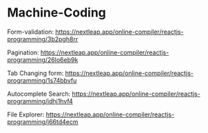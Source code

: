 # Machine-Coding
Form-validation: https://nextleap.app/online-compiler/reactjs-programming/3b2pgh8rr

Pagination: https://nextleap.app/online-compiler/reactjs-programming/26lo6eb9k

Tab Changing form: https://nextleap.app/online-compiler/reactjs-programming/1s74bbvfu

Autocomplete Search: https://nextleap.app/online-compiler/reactjs-programming/idhj1hvf4

File Explorer: https://nextleap.app/online-compiler/reactjs-programming/j66td4ecm
